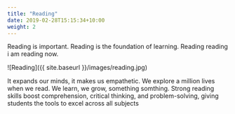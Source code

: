 ```yaml
---
title: "Reading"
date: 2019-02-28T15:15:34+10:00
weight: 2
---
```


Reading is important. Reading is the foundation of learning. Reading reading  i am reading now.

![Reading]({{ site.baseurl }}/images/reading.jpg)

It expands our minds, it makes us empathetic. We explore a million lives when we read. We learn, we grow, something somthing. Strong reading skills boost comprehension, critical thinking, and problem-solving, giving students the tools to excel across all subjects


